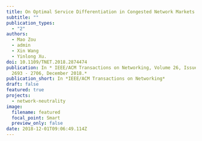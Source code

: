 ```yaml
---
title: On Optimal Service Differentiation in Congested Network Markets.
subtitle: ""
publication_types:
  - "2"
authors:
  - Mao Zou
  - admin
  - Xin Wang
  - Yinlong Xu.
doi: 10.1109/TNET.2018.2874474
publication: In * IEEE/ACM Transactions on Networking, Volume 26, Issue 6, pp.
  2693 - 2706, December 2018.*
publication_short: In *IEEE/ACM Transactions on Networking*
draft: false
featured: true
projects:
  - network-neutrality
image:
  filename: featured
  focal_point: Smart
  preview_only: false
date: 2018-12-01T09:06:49.114Z
---
```

